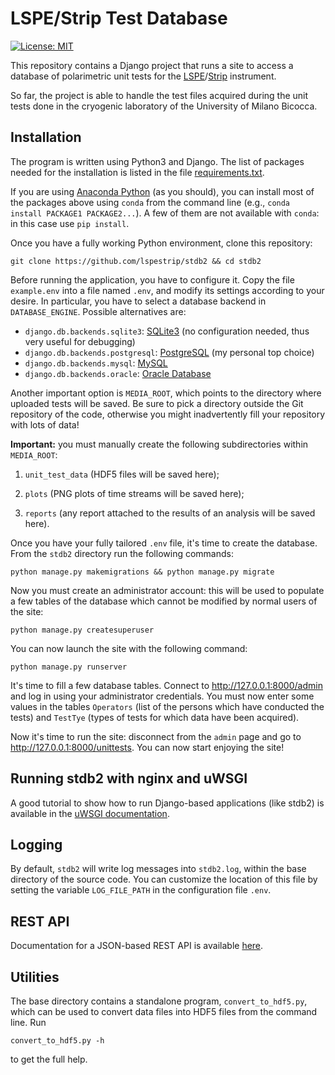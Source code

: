 # LSPE/Strip Test Database

[![License: MIT](https://img.shields.io/badge/License-MIT-yellow.svg)](https://opensource.org/licenses/MIT)

This repository contains a Django project that runs a site to access a database
of polarimetric unit tests for the [LSPE](http://planck.roma1.infn.it/lspe/index.html)/[Strip](http://planck.roma1.infn.it/lspe/strip.html) instrument.

So far, the project is able to handle the test files acquired during the unit
tests done in the cryogenic laboratory of the University of Milano Bicocca.

## Installation

The program is written using Python3 and Django. The list of packages needed for
the installation is listed in the file
[requirements.txt](https://github.com/lspestrip/stdb2/blob/master/requirements.txt).

If you are using [Anaconda Python](https://www.anaconda.com/) (as you should),
you can install most of the packages above using `conda` from the command line
(e.g., `conda install PACKAGE1 PACKAGE2...`). A few of them are not available
with `conda`: in this case use `pip install`.

Once you have a fully working Python environment, clone this repository:

    git clone https://github.com/lspestrip/stdb2 && cd stdb2

Before running the application, you have to configure it. Copy the file
`example.env` into a file named `.env`, and modify its settings according to
your desire. In particular, you have to select a database backend in
`DATABASE_ENGINE`. Possible alternatives are:

- `django.db.backends.sqlite3`: [SQLite3](https://sqlite.org/) (no configuration needed, thus very useful for debugging)
- `django.db.backends.postgresql`: [PostgreSQL](https://www.postgresql.org/) (my personal top choice)
- `django.db.backends.mysql`: [MySQL](https://dev.mysql.com/)
- `django.db.backends.oracle`: [Oracle Database](https://www.oracle.com/it/database/index.html)

Another important option is `MEDIA_ROOT`, which points to the directory where
uploaded tests will be saved. Be sure to pick a directory outside the Git
repository of the code, otherwise you might inadvertently fill your repository
with lots of data!

**Important:** you must manually create the following subdirectories within `MEDIA_ROOT`:

1. `unit_test_data` (HDF5 files will be saved here);

1. `plots` (PNG plots of time streams will be saved here);

1. `reports` (any report attached to the results of an analysis will be saved here).

Once you have your fully tailored `.env` file, it's time to create the database.
From the `stdb2` directory run the following commands:

    python manage.py makemigrations && python manage.py migrate

Now you must create an administrator account: this will be used to populate a
few tables of the database which cannot be modified by normal users of the site:

    python manage.py createsuperuser

You can now launch the site with the following command:

    python manage.py runserver

It's time to fill a few database tables. Connect to http://127.0.0.1:8000/admin
and log in using your administrator credentials. You must now enter some values
in the tables `Operators` (list of the persons which have conducted the tests)
and `TestTye` (types of tests for which data have been acquired).

Now it's time to run the site: disconnect from the `admin` page and go to
http://127.0.0.1:8000/unittests. You can now start enjoying the site!


## Running stdb2 with nginx and uWSGI

A good tutorial to show how to run Django-based applications (like stdb2) is
available in the [uWSGI
documentation](http://uwsgi-docs.readthedocs.io/en/latest/tutorials/Django_and_nginx.html).


## Logging

By default, `stdb2` will write log messages into `stdb2.log`, within the base
directory of the source code. You can customize the location of this file
by setting the variable `LOG_FILE_PATH` in the configuration file `.env`.


## REST API

Documentation for a JSON-based REST API is available [here](API.md).


## Utilities

The base directory contains a standalone program, `convert_to_hdf5.py`, which
can be used to convert data files into HDF5 files from the command line. Run

    convert_to_hdf5.py -h

to get the full help.